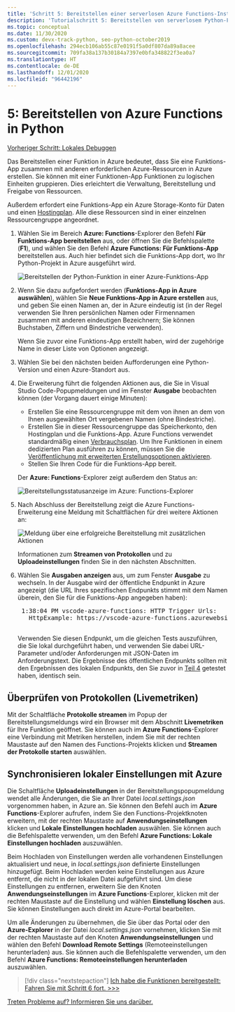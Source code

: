 ```yaml
---
title: 'Schritt 5: Bereitstellen einer serverlosen Azure Functions-Instanz in Python mit Visual Studio Code'
description: 'Tutorialschritt 5: Bereitstellen von serverlosem Python-Funktionscode in Azure, Streamen von Protokollen und Synchronisieren von Einstellungen zwischen einem lokalen Projekt und Azure'
ms.topic: conceptual
ms.date: 11/30/2020
ms.custom: devx-track-python, seo-python-october2019
ms.openlocfilehash: 294ecb106ab55c87e0191f5a0df807da89a8acee
ms.sourcegitcommit: 709fa38a137b30184a7397e0bfa348822f3ea0a7
ms.translationtype: HT
ms.contentlocale: de-DE
ms.lasthandoff: 12/01/2020
ms.locfileid: "96442196"
---
```

# <a name="5-deploy-azure-functions-in-python"></a>5: Bereitstellen von Azure Functions in Python

[Vorheriger Schritt: Lokales Debuggen](tutorial-vs-code-serverless-python-04.md)

Das Bereitstellen einer Funktion in Azure bedeutet, dass Sie eine Funktions-App zusammen mit anderen erforderlichen Azure-Ressourcen in Azure erstellen. Sie können mit einer Funktionen-App Funktionen zu logischen Einheiten gruppieren. Dies erleichtert die Verwaltung, Bereitstellung und Freigabe von Ressourcen.

Außerdem erfordert eine Funktions-App ein Azure Storage-Konto für Daten und einen [Hostingplan](/azure/azure-functions/functions-scale#hosting-plan-support). Alle diese Ressourcen sind in einer einzelnen Ressourcengruppe angeordnet.

1. Wählen Sie im Bereich **Azure: Functions**-Explorer den Befehl **Für Funktions-App bereitstellen** aus, oder öffnen Sie die Befehlspalette (**F1**), und wählen Sie den Befehl **Azure Functions: Für Funktions-App** bereitstellen aus. Auch hier befindet sich die Funktions-App dort, wo Ihr Python-Projekt in Azure ausgeführt wird.

    ![Bereitstellen der Python-Funktion in einer Azure-Funktions-App](media/tutorial-vs-code-serverless-python/deploy-a-python-fuction-to-azure-function-app.png)

1. Wenn Sie dazu aufgefordert werden (**Funktions-App in Azure auswählen**), wählen Sie **Neue Funktions-App in Azure erstellen** aus, und geben Sie einen Namen an, der in Azure eindeutig ist (in der Regel verwenden Sie Ihren persönlichen Namen oder Firmennamen zusammen mit anderen eindeutigen Bezeichnern; Sie können Buchstaben, Ziffern und Bindestriche verwenden).

    Wenn Sie zuvor eine Funktions-App erstellt haben, wird der zugehörige Name in dieser Liste von Optionen angezeigt.

1. Wählen Sie bei den nächsten beiden Aufforderungen eine Python-Version und einen Azure-Standort aus.

1. Die Erweiterung führt die folgenden Aktionen aus, die Sie in Visual Studio Code-Popupmeldungen und im Fenster **Ausgabe** beobachten können (der Vorgang dauert einige Minuten):

    - Erstellen Sie eine Ressourcengruppe mit dem von ihnen an dem von Ihnen ausgewählten Ort vergebenen Namen (ohne Bindestriche).
    - Erstellen Sie in dieser Ressourcengruppe das Speicherkonto, den Hostingplan und die Funktions-App. Azure Functions verwendet standardmäßig einen [Verbrauchsplan](/azure/azure-functions/functions-scale#consumption-plan). Um Ihre Funktionen in einem dedizierten Plan ausführen zu können, müssen Sie die [Veröffentlichung mit erweiterten Erstellungsoptionen aktivieren](/azure/azure-functions/functions-develop-vs-code).
    - Stellen Sie Ihren Code für die Funktions-App bereit.

    Der **Azure: Functions**-Explorer zeigt außerdem den Status an:

    ![Bereitstellungsstatusanzeige im Azure: Functions-Explorer](media/tutorial-vs-code-serverless-python/deployment-progress-indicator-in-azure-function-explorer.png)

1. Nach Abschluss der Bereitstellung zeigt die Azure Functions-Erweiterung eine Meldung mit Schaltflächen für drei weitere Aktionen an:

    ![Meldung über eine erfolgreiche Bereitstellung mit zusätzlichen Aktionen](media/tutorial-vs-code-serverless-python/azure-functions-deployment-success-with-additional-actions.png)

    Informationen zum **Streamen von Protokollen** und zu **Uploadeinstellungen** finden Sie in den nächsten Abschnitten.

1. Wählen Sie **Ausgaben anzeigen** aus, um zum Fenster **Ausgabe** zu wechseln. In der Ausgabe wird der öffentliche Endpunkt in Azure angezeigt (die URL Ihres spezifischen Endpunkts stimmt mit dem Namen überein, den Sie für die Funktions-App angegeben haben):

    <pre>
    1:38:04 PM vscode-azure-functions: HTTP Trigger Urls:
      HttpExample: https://vscode-azure-functions.azurewebsites.net/api/HttpExample
    </pre>

    Verwenden Sie diesen Endpunkt, um die gleichen Tests auszuführen, die Sie lokal durchgeführt haben, und verwenden Sie dabei URL-Parameter und/oder Anforderungen mit JSON-Daten im Anforderungstext. Die Ergebnisse des öffentlichen Endpunkts sollten mit den Ergebnissen des lokalen Endpunkts, den Sie zuvor in [Teil 4](tutorial-vs-code-serverless-python-04.md) getestet haben, identisch sein.

## <a name="examine-logs-live-metrics"></a>Überprüfen von Protokollen (Livemetriken)

Mit der Schaltfläche **Protokolle streamen** im Popup der Bereitstellungsmeldungs wird ein Browser mit dem Abschnitt **Livemetriken** für Ihre Funktion geöffnet. Sie können auch im **Azure Functions**-Explorer eine Verbindung mit Metriken herstellen, indem Sie mit der rechten Maustaste auf den Namen des Functions-Projekts klicken und **Streamen der Protokolle starten** auswählen.

## <a name="sync-local-settings-to-azure"></a>Synchronisieren lokaler Einstellungen mit Azure

Die Schaltfläche **Uploadeinstellungen** in der Bereitstellungspopupmeldung wendet alle Änderungen, die Sie an Ihrer Datei *local.settings.json* vorgenommen haben, in Azure an. Sie können den Befehl auch im **Azure Functions**-Explorer aufrufen, indem Sie den Functions-Projektknoten erweitern, mit der rechten Maustaste auf **Anwendungseinstellungen** klicken und **Lokale Einstellungen hochladen** auswählen. Sie können auch die Befehlspalette verwenden, um den Befehl **Azure Functions: Lokale Einstellungen hochladen** auszuwählen.

Beim Hochladen von Einstellungen werden alle vorhandenen Einstellungen aktualisiert und neue, in *local.settings.json* definierte Einstellungen hinzugefügt. Beim Hochladen werden keine Einstellungen aus Azure entfernt, die nicht in der lokalen Datei aufgeführt sind. Um diese Einstellungen zu entfernen, erweitern Sie den Knoten **Anwendungseinstellungen** im **Azure Functions**-Explorer, klicken mit der rechten Maustaste auf die Einstellung und wählen **Einstellung löschen** aus. Sie können Einstellungen auch direkt im Azure-Portal bearbeiten.

Um alle Änderungen zu übernehmen, die Sie über das Portal oder den **Azure-Explorer** in der Datei *local.settings.json* vornehmen, klicken Sie mit der rechten Maustaste auf den Knoten **Anwendungseinstellungen** und wählen den Befehl **Download Remote Settings** (Remoteeinstellungen herunterladen) aus. Sie können auch die Befehlspalette verwenden, um den Befehl **Azure Functions: Remoteeinstellungen herunterladen** auszuwählen.

> [!div class="nextstepaction"]
> [Ich habe die Funktionen bereitgestellt: Fahren Sie mit Schritt 6 fort. >>>](tutorial-vs-code-serverless-python-06.md)

[Treten Probleme auf? Informieren Sie uns darüber.](https://aka.ms/python-functions-qs-ms-survey)
